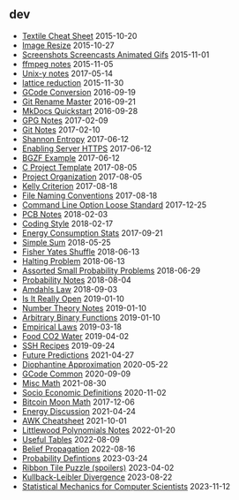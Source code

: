 dev
---

* [Textile Cheat Sheet](Textile-Cheat-Sheet.md) 2015-10-20
* [Image Resize](Image-Resize.md) 2015-10-27
* [Screenshots Screencasts Animated Gifs](Screenshots-Screencasts-Animated-Gifs.md) 2015-11-01
* [ffmpeg notes](ffmpeg-notes.md) 2015-11-05
* [Unix-y notes](Unix-y-notes.md) 2017-05-14
* [lattice reduction](lattice-reduction.md) 2015-11-30
* [GCode Conversion](GCode-Conversion.md) 2016-09-19
* [Git Rename Master](Git-Rename-Master.md) 2016-09-21
* [MkDocs Quickstart](MkDocs-Quickstart.md) 2016-09-28
* [GPG Notes](GPG-Notes.md) 2017-02-09
* [Git Notes](Git-Notes.md) 2017-02-10
* [Shannon Entropy](Shannon-Entropy.md) 2017-06-12
* [Enabling Server HTTPS](Enabling-Server-HTTPS.md) 2017-06-12
* [BGZF Example](BGZF-Example.md) 2017-06-12
* [C Project Template](C-Project-Template.md) 2017-08-05
* [Project Organization](Project-Organization.md) 2017-08-05
* [Kelly Criterion](Kelly-Criterion.md) 2017-08-18
* [File Naming Conventions](File-Naming-Conventions.md) 2017-08-18
* [Command Line Option Loose Standard](Command-Line-Option-Loose-Standard.md) 2017-12-25
* [PCB Notes](PCB-Notes.md) 2018-02-03
* [Coding Style](Coding-Style.md) 2018-02-17
* [Energy Consumption Stats](Energy-Consumption-Stats.md) 2017-09-21
* [Simple Sum](Simple-Sum.md) 2018-05-25
* [Fisher Yates Shuffle](Fisher-Yates-Shuffle.md) 2018-06-13
* [Halting Problem](Halting-Problem.md) 2018-06-13
* [Assorted Small Probability Problems](Assorted-Small-Probability-Problems.md) 2018-06-29
* [Probability Notes](Probability-Notes.md) 2018-08-04
* [Amdahls Law](Amdahls-Law.md) 2018-09-03
* [Is It Really Open](Is-It-Really-Open.md) 2019-01-10
* [Number Theory Notes](Number-Theory-Notes.md) 2019-01-10
* [Arbitrary Binary Functions](Arbitrary-Binary-Functions.md) 2019-01-10
* [Empirical Laws](Empirical-Laws.md) 2019-03-18
* [Food CO2 Water](Food-CO2-Water.md) 2019-04-02
* [SSH Recipes](SSH-Recipes.md) 2019-09-24
* [Future Predictions](Future-Predictions.md) 2021-04-27
* [Diophantine Approximation](Diophantine-Approximation.md) 2020-05-22
* [GCode Common](GCode-Common.md) 2020-09-09
* [Misc Math](Misc-Math.md) 2021-08-30
* [Socio Economic Definitions](Socio-Economic-Definitions.md) 2020-11-02
* [Bitcoin Moon Math](Bitcoin-Moon-Math.md) 2017-12-06
* [Energy Discussion](Energy-Discussion.md) 2021-04-24
* [AWK Cheatsheet](AWK-Cheatsheet.md) 2021-10-01
* [Littlewood Polynomials Notes](Littlewood-Polynomials-Notes.md) 2022-01-20
* [Useful Tables](Useful-Tables.md) 2022-08-09
* [Belief Propagation](Belief-Propagation.md) 2022-08-16
* [Probability Defintions](Probability-Definitions.md) 2023-03-24
* [Ribbon Tile Puzzle (spoilers)](Puzzle-Ribbon-Tiles.md) 2023-04-02
* [Kullback-Leibler Divergence](Kullback-Leibler-Divergence.md) 2023-08-22
* [Statistical Mechanics for Computer Scientists](Statistical-Mechanics-For-Computer-Scientists.md) 2023-11-12
